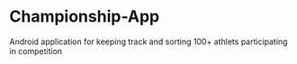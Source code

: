 # Championship-App
Android application for keeping track and sorting 100+ athlets participating in competition
